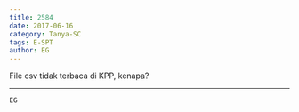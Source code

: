 ```yaml
---
title: 2584
date: 2017-06-16
category: Tanya-SC
tags: E-SPT
author: EG
---
```


File csv tidak terbaca di KPP, kenapa?

---



`EG`
